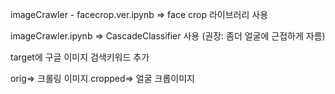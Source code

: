 imageCrawler - facecrop.ver.ipynb
=> face crop 라이브러리 사용

imageCrawler.ipynb
=> CascadeClassifier 사용 (권장: 좀더 얼굴에 근접하게 자름)

target에 구글 이미지 검색키워드 추가

orig=> 크롤링 이미지
cropped=> 얼굴 크롭이미지
